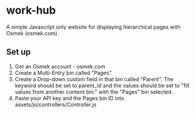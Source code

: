 work-hub
========

A simple Javascript only website for displaying hierarchical pages with Osmek (osmek.com).

## Set up
1. Get an Osmek account - osmek.com
2. Create a Multi-Entry bin called "Pages".
3. Create a Drop-down custom field in that bin called "Parent". The keyword should be set to parent_id and the values should be set to "fill values from another content bin." with the "Pages" bin selected.
4. Paste your API key and the Pages bin ID into assets/js/controllers/Controller.js
